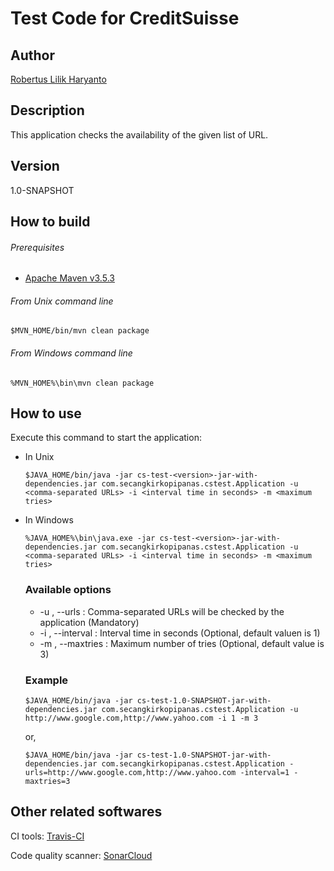 # Test Code for CreditSuisse #

## Author ##

[Robertus Lilik Haryanto]

## Description ##

This application checks the availability of the given list of URL.

## Version ##

1.0-SNAPSHOT


## How to build ##

###### Prerequisites ######

* [Apache Maven v3.5.3]


###### From Unix command line ######

```
$MVN_HOME/bin/mvn clean package
```


###### From Windows command line ######

```
%MVN_HOME%\bin\mvn clean package
```


## How to use ##

Execute this command to start the application:

* In Unix

   ```
   $JAVA_HOME/bin/java -jar cs-test-<version>-jar-with-dependencies.jar com.secangkirkopipanas.cstest.Application -u <comma-separated URLs> -i <interval time in seconds> -m <maximum tries>
   ```
* In Windows

   ```
   %JAVA_HOME%\bin\java.exe -jar cs-test-<version>-jar-with-dependencies.jar com.secangkirkopipanas.cstest.Application -u <comma-separated URLs> -i <interval time in seconds> -m <maximum tries>
   ```

   ### Available options ###

   * -u <value>, --urls <value>     : Comma-separated URLs will be checked by the application (Mandatory)
   * -i <value>, --interval <value> : Interval time in seconds (Optional, default valuen is 1)
   * -m <value>, --maxtries <value> : Maximum number of tries (Optional, default value is 3)

   ### Example ###

   ```
   $JAVA_HOME/bin/java -jar cs-test-1.0-SNAPSHOT-jar-with-dependencies.jar com.secangkirkopipanas.cstest.Application -u http://www.google.com,http://www.yahoo.com -i 1 -m 3
   ```

   or,

   ```
   $JAVA_HOME/bin/java -jar cs-test-1.0-SNAPSHOT-jar-with-dependencies.jar com.secangkirkopipanas.cstest.Application -urls=http://www.google.com,http://www.yahoo.com -interval=1 -maxtries=3
   ````


## Other related softwares ##

CI tools: [Travis-CI]

Code quality scanner: [SonarCloud]



[Robertus Lilik Haryanto]: mailto:robert.djokdja@gmail.com
[Apache Maven v3.5.3]: http://www-us.apache.org/dist/maven/maven-3/3.5.3/binaries/apache-maven-3.5.3-bin.zip
[Travis-CI]: https://travis-ci.org/secangkirkopipanas/cs-test
[SonarCloud]: https://sonarcloud.io/dashboard?id=com.secangkirkopipanas.cstest%3Acs-test